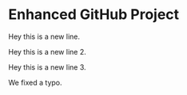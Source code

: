 # Enhanced GitHub Project

Hey this is a new line.

Hey this is a new line 2.

Hey this is a new line 3.

We fixed a typo.
